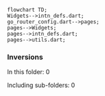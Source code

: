 <!---
Generated by https://github.com/polina-c/layerlens
Dependencies that create loops (inversions) are marked with `!`.
-->

```mermaid
flowchart TD;
Widgets-->intn_defs.dart;
go_router_config.dart-->pages;
pages-->Widgets;
pages-->intn_defs.dart;
pages-->utils.dart;
```

### Inversions
In this folder: 0

Including sub-folders: 0

